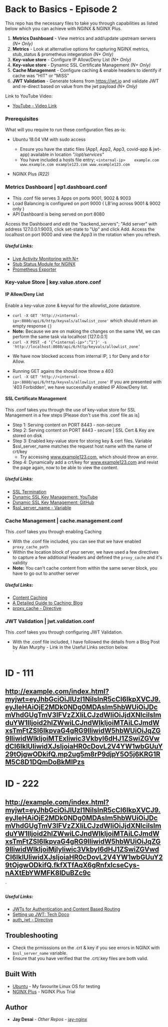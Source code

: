 # Back to Basics - Episode 2

This repo has the necessary files to take you through capabilities as listed below which you can achieve with NGINX & NGINX Plus. 

1. **Metrics Dashboard** - View metrics and add/update upstream servers *(N+ Only)*
2. **Metrics** - Look at alternative options for capturing NGINX metrics, stub_status & prometheus integeration *(N+ Only)*
3. **Key-value store** - Configure IP Allow/Deny List *(N+ Only)*
4. **Key-value store** - Dynamic SSL Certificate Management *(N+ Only)*
5. **Cache Management** - Configure caching & enable headers to identify if cache was "HIT" or "MISS"
6. **JWT Validation** - Generate tokens from https://jwt.io and validate JWT and re-direct based on value from the jwt payload *(N+ Only)*


Link to YouTube Video:
* [YouTube - Video Link](https://youtu.be/S7B_AS_roNI)

### Prerequisites

What will you require to run these configuration files as-is:

* Ubuntu 18.04 VM with sudo access
  * Ensure you have the static files (App1, App2, App3, covid-app & jwt-app) available in location *"/opt/services"*
  * You have included a hosts file entry;
  `<internal-ip>	example.com www.example.com example123.com www.example123.com`

* NGINX Plus *(R22)*


### Metrics Dashboard | ep1.dashboard.conf

* This .conf file serves 3 Apps on ports 9001, 9002 & 9003
* Load Balancing is configured on port 9000 ( LB'ing across 9001 & 9002 only )
* API Dashboard is being served on port 8080

Access the Dashboard and edit the "backend_servers"; "Add server" with address 127.0.0.1:9003, click set-state to "Up" and click Add. 
Access the localhost on port 9000 and view the App3 in the rotation when you refresh.

##### Useful Links:
* [Live Activity Monitoring with N+](https://docs.nginx.com/nginx/admin-guide/monitoring/live-activity-monitoring/)
* [Stub Status Module for NGINX](http://nginx.org/en/docs/http/ngx_http_stub_status_module.html)
* [Prometheus Exporter](https://github.com/nginxinc/nginx-prometheus-exporter)


### Key-value Store | key.value.store.conf

#### IP Allow/Deny List
Enable a key-value zone & keyval for the allowlist_zone datastore. 
* `curl -X GET 'http://<internal-ip>:8080/api/6/http/keyvals/allowlist_zone'`
which should return an empty response `{}`
* **Note:** Because we are on making the changes on the same VM, we can perform the same task via localhost [127.0.0.1]
* `curl -X POST -d ‘{“<internal-ip>":”1"}' -s 'http://localhost:8080/api/6/http/keyvals/allowlist_zone’`
- We have now blocked access from internal IP, `1` for Deny and `0` for Allow. 
* Running GET agains the <internal-ip> should now throw a 403
* `curl -X GET 'http://<internal-ip>:8080/api/6/http/keyvals/allowlist_zone'`
If you are presented with '403 Forbidden', we have successfully enabled IP Allow/Deny list.  


#### SSL Certificate Management
This .conf takes you through the use of key-value store for SSL Management in a few steps [Please don't use this .conf file as is]
* Step 1: Serving content on PORT 8443 - non-secure
* Step 2: Serving content on PORT 8443 - secure | SSL Cert & Key are stored on disk
* Step 3: Enabled key-value store for storing key & cert files. Variable $ssl_server_name matches the request host name with the name of crt/key
  * Try accessing www.example123.com, which should throw an error. 
* Step 4: Dynamically add a crt/key for www.example123.com and revist the page again, now to be able to view the content. 

##### Useful Links:
* [SSL Termination](https://docs.nginx.com/nginx/admin-guide/security-controls/terminating-ssl-http/)
* [Dynamic SSL Key Management: YouTube](https://www.youtube.com/watch?v=aeLE988jmlo&ab_channel=NGINX%2CInc)
* [Dynamic SSL Key Management: GitHub](https://github.com/jay-nginx/dynamic-ssl-management)
* [$ssl_server_name - Variable](http://nginx.org/en/docs/http/ngx_http_ssl_module.html#var_ssl_server_name)


### Cache Management | cache.management.conf
This .conf takes you through enabling Caching   
* With the .conf file included, you can see that we have enabled `proxy_cache_path`   
* Within the location block of your server, we have used a few directives to capture a few additional Headers and defined the `proxy_cache` and it's validity    
* **Note:** You can't cache content from within the same server block, you have to go out to another server    

##### Useful Links:
* [Content Caching](https://docs.nginx.com/nginx/admin-guide/content-cache/content-caching/)
* [A Detailed Guide to Caching: Blog](https://www.nginx.com/blog/nginx-caching-guide/)
* [proxy_cache - Directive](http://nginx.org/en/docs/http/ngx_http_proxy_module.html#proxy_cache)


### JWT Validation | jwt.validation.conf
This .conf takes you through configuring JWT Validation.    
* With the .conf file included, I have followed the details from a Blog Post by Alan Murphy - Link in the Useful Links section below.    
`
# ID - 111
## http://example.com/index.html?myjwt=eyJhbGciOiJIUzI1NiIsInR5cCI6IkpXVCJ9.eyJleHAiOjE2MDk0NDg0MDAsIm5hbWUiOiJDcmVhdGUgTmV3IFVzZXIiLCJzdWIiOiJjdXNlciIsImduYW1lIjoid2hlZWwiLCJndWlkIjoiMTAiLCJmdWxsTmFtZSI6IkpvaG4gRG9lIiwidW5hbWUiOiJqZG9lIiwidWlkIjoiMTExIiwic3VkbyI6dHJ1ZSwiZGVwdCI6IklUIiwidXJsIjoiaHR0cDovL2V4YW1wbGUuY29tOjgwODkifQ.mp2ug5m8rP9djpY5O5j6KRG1RM5C8D1DQmDoBkMIPzs

# ID - 222
## http://example.com/index.html?myjwt=eyJhbGciOiJIUzI1NiIsInR5cCI6IkpXVCJ9.eyJleHAiOjE2MDk0NDg0MDAsIm5hbWUiOiJDcmVhdGUgTmV3IFVzZXIiLCJzdWIiOiJjdXNlciIsImduYW1lIjoid2hlZWwiLCJndWlkIjoiMTAiLCJmdWxsTmFtZSI6IkpvaG4gRG9lIiwidW5hbWUiOiJqZG9lIiwidWlkIjoiMjIyIiwic3VkbyI6dHJ1ZSwiZGVwdCI6IklUIiwidXJsIjoiaHR0cDovL2V4YW1wbGUuY29tOjgwODkifQ.fkfXTfAqX6gRnfxlcseCys-nAXtEbYWMFK8lDuBZc9c
`

##### Useful Links:
* [JWTs for Authentication and Content Based Routing](https://www.nginx.com/blog/authentication-content-based-routing-jwts-nginx-plus/)
* [Setting up JWT: Tech Doco](https://docs.nginx.com/nginx/admin-guide/security-controls/configuring-jwt-authentication/)
* [auth_jwt - Directive](http://nginx.org/en/docs/http/ngx_http_auth_jwt_module.html)



## Troubleshooting

* Check the prmisssions on the .crt & key if you see errors in NGINX with `$ssl_server_name` variable. 
* Ensure that you have verified that the .crt/.key files are both valid. 

## Built With

* [Ubuntu](https://ubuntu.com/) - My favourite Linux OS for testing
* [NGINX Plus](https://www.nginx.com/free-trial-request/) - NGINX Plus Trial


## Author

* **Jay Desai** - *Other Repos* - [jay-nginx](https://github.com/jay-nginx)

